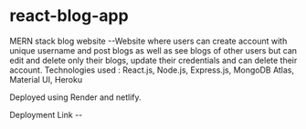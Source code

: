 # react-blog-app
MERN stack blog website --Website where users can create account with unique username and post blogs as well as see blogs of other
users but can edit and delete only their blogs, update their credentials and can delete their account.
Technologies used : React.js, Node.js, Express.js, MongoDB Atlas, Material UI, Heroku

Deployed using Render and netlify.

Deployment Link -- 


